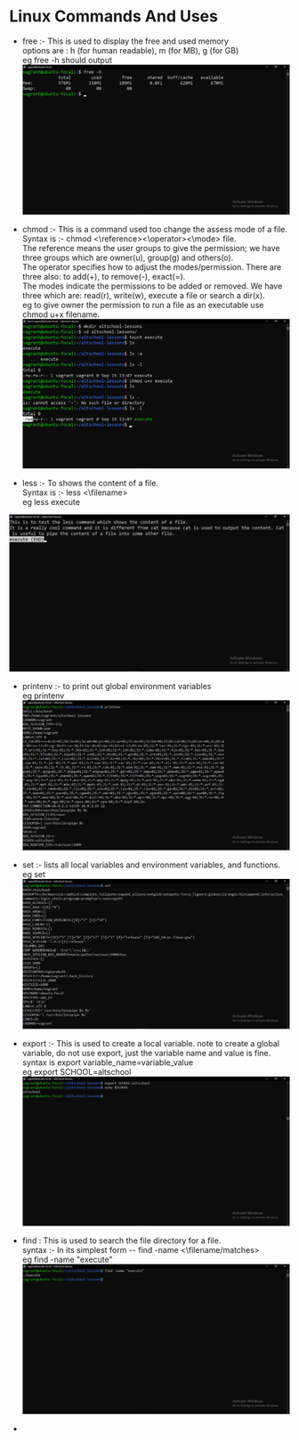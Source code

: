 # Linux Commands And Uses

- free :- This is used to display the free and used memory<br/>
options are : h (for human readable), m (for MB), g (for GB)<br/>
eg free -h should output <img src="./free.png" alt="free">

- chmod :- This is a command used too change the assess mode of a file.<br/>
Syntax is :- chmod <\reference><\operator><\mode> file. <br/>
The reference means the user groups to give the permission; we have three groups which are owner(u), group(g) and others(o). <br/>
The operator specifies how to adjust the modes/permission. There are three also: to add(+), to remove(-), exact(=).<br/>
The modes indicate the permissions to be added or removed. We have three which are: read(r), write(w), execute a file or search a dir(x). <br/>
eg to give owner the permission to run a file as an executable use chmod u+x filename. <img src=./chmod.png alt="chmod">

- less :- To shows the content of a file.<br/>
Syntax is :- less <\filename> <br/>
eg less execute <br/>
<img src="./less.png" alt="less">

- printenv :- to print out global environment variables<br/>
eg printenv <img src="./printenv.png" alt="printenv">

- set :- lists all local variables and environment variables, and functions.<br/>
eg set <img src="set.png" alt="set">

- export :- This is used to create a local variable. note to create a global variable, do not use export, just the variable name and value is fine. <br/>
syntax is export variable_name=variable_value<br/>
eg export SCHOOL=altschool <img src="export.png" alt="export">

- find : This is used to search the file directory for a file.<br/>
syntax :- In its simplest form -- find -name <\filename/matches><br/>
eg find -name "execute" <img src="find.png" alt="find">

- 
